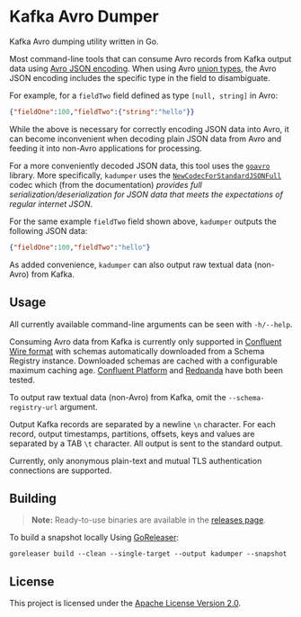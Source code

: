 # Kafka Avro Dumper

Kafka Avro dumping utility written in Go.

Most command-line tools that can consume Avro records from Kafka output data using
[Avro JSON encoding](https://avro.apache.org/docs/current/specification/#json-encoding).
When using Avro [union types](https://avro.apache.org/docs/current/specification/#unions),
the Avro JSON encoding includes the specific type in the field to disambiguate.

For example, for a `fieldTwo` field defined as type `[null, string]` in Avro:
```json
{"fieldOne":100,"fieldTwo":{"string":"hello"}}
```

While the above is necessary for correctly encoding JSON data into Avro, it can become inconvenient
when decoding plain JSON data from Avro and feeding it into non-Avro applications for processing.

For a more conveniently decoded JSON data, this tool uses the
[`goavro`](https://pkg.go.dev/github.com/linkedin/goavro/v2) library. More specifically, `kadumper`
uses the [`NewCodecForStandardJSONFull`](https://pkg.go.dev/github.com/linkedin/goavro/v2#NewCodecForStandardJSONFull)
codec which (from the documentation) _provides full serialization/deserialization for JSON data that
meets the expectations of regular internet JSON_.

For the same example `fieldTwo` field shown above, `kadumper` outputs the following JSON data:
```json
{"fieldOne":100,"fieldTwo":"hello"}
```

As added convenience, `kadumper` can also output raw textual data (non-Avro) from Kafka.

## Usage

All currently available command-line arguments can be seen with `-h/--help`.

Consuming Avro data from Kafka is currently only supported in
[Confluent Wire format](https://docs.confluent.io/cloud/current/sr/fundamentals/serdes-develop/index.html#wire-format)
with schemas automatically downloaded from a Schema Registry instance.
Downloaded schemas are cached with a configurable maximum caching age.
[Confluent Platform](https://docs.confluent.io/platform/current/overview.html) and
[Redpanda](https://redpanda.com/) have both been tested.

To output raw textual data (non-Avro) from Kafka, omit the `--schema-registry-url` argument.

Output Kafka records are separated by a newline `\n` character. For each record, output timestamps,
partitions, offsets, keys and values are separated by a TAB `\t` character. All output is sent to
the standard output.

Currently, only anonymous plain-text and mutual TLS authentication connections are supported.

## Building

> **Note:** Ready-to-use binaries are available in the
> [releases page](https://github.com/hhromic/kadumper/releases).

To build a snapshot locally Using [GoReleaser](https://goreleaser.com/):
```
goreleaser build --clean --single-target --output kadumper --snapshot
```

## License

This project is licensed under the [Apache License Version 2.0](LICENSE).

